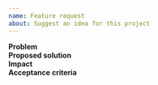 ```yaml
---
name: Feature request
about: Suggest an idea for this project
---
```


**Problem**  
**Proposed solution**  
**Impact**  
**Acceptance criteria**
